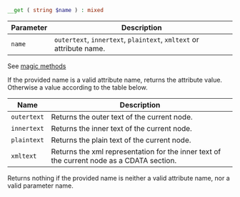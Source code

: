 ```php
__get ( string $name ) : mixed
```

| Parameter | Description                                                         |
|-----------|---------------------------------------------------------------------|
| `name`    | `outertext`, `innertext`, `plaintext`, `xmltext` or attribute name. |

See [magic methods](http://php.net/manual/en/language.oop5.overloading.php#object.get)

If the provided name is a valid attribute name, returns the attribute value. Otherwise a value according to the table below.

| Name        | Description                                                                               |
|-------------|-------------------------------------------------------------------------------------------|
| `outertext` | Returns the outer text of the current node.                                               |
| `innertext` | Returns the inner text of the current node.                                               |
| `plaintext` | Returns the plain text of the current node.                                               |
| `xmltext`   | Returns the xml representation for the inner text of the current node as a CDATA section. |

Returns nothing if the provided name is neither a valid attribute name, nor a valid parameter name.